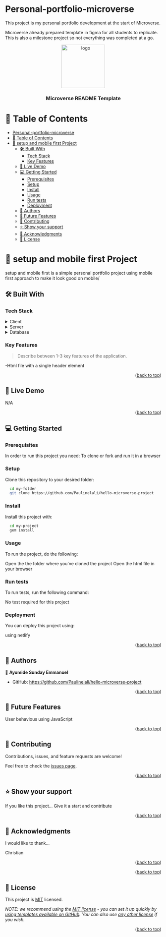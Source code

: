 # Personal-portfolio-microverse
This project is my personal portfolio development at the start of Microverse.

Microverse already prepared template in figma for all students to replicate. This is also a milestone project so not everything was completed at a go.

<a name="readme-top"></a>

<!--
HOW TO USE:
This is an example of how you may give instructions on setting up your project locally.

Modify this file to match your project and remove sections that don't apply.

REQUIRED SECTIONS:
- Table of Contents
- About the Project
  - Built With
  - Live Demo
- Getting Started
- Authors
- Future Features
- Contributing
- Show your support
- Acknowledgements
- License

OPTIONAL SECTIONS:
- FAQ

After you're finished please remove all the comments and instructions!
-->

<div align="center">
  <!-- You are encouraged to replace this logo with your own! Otherwise you can also remove it. -->
  <img src="murple_logo.png" alt="logo" width="140"  height="auto" />
  <br/>

  <h3><b>Microverse README Template</b></h3>

</div>

<!-- TABLE OF CONTENTS -->

# 📗 Table of Contents

- [Personal-portfolio-microverse](#personal-portfolio-microverse)
- [📗 Table of Contents](#-table-of-contents)
- [📖 setup and mobile first Project ](#-setup-and-mobile-first-project-)
  - [🛠 Built With ](#-built-with-)
    - [Tech Stack ](#tech-stack-)
    - [Key Features ](#key-features-)
  - [🚀 Live Demo](#-live-demo)
  - [💻 Getting Started ](#-getting-started-)
    - [Prerequisites](#prerequisites)
    - [Setup](#setup)
    - [Install](#install)
    - [Usage](#usage)
    - [Run tests](#run-tests)
    - [Deployment](#deployment)
  - [👥 Authors ](#-authors-)
  - [🔭 Future Features ](#-future-features-)
  - [🤝 Contributing ](#-contributing-)
  - [⭐️ Show your support ](#️-show-your-support-)
  - [🙏 Acknowledgments ](#-acknowledgments-)
  - [📝 License ](#-license-)

<!-- PROJECT DESCRIPTION -->

# 📖 setup and mobile first Project <a name="about-project"></a>

setup and mobile first is a simple personal portfolio project using mobile first approach to make it look good on mobile/

## 🛠 Built With <a name="built-with"></a>

### Tech Stack <a name="tech-stack"></a>

<details>
  <summary>Client</summary>
  <ul>
    <li>HTML</li>
    <li>CSS</li>
    <li>Markdown</li>
  </ul>
</details>

<details>
  <summary>Server</summary>
  <ul>
    <li>No server side tech used</li>
  </ul>
</details>

<details>
<summary>Database</summary>
  <ul>
    <li>No Database used</a></li>
  </ul>
</details>

<!-- Features -->

### Key Features <a name="key-features"></a>

> Describe between 1-3 key features of the application.

-Html file with a single header element 

<p align="right">(<a href="#readme-top">back to top</a>)</p>

<!-- LIVE DEMO -->

## 🚀 Live Demo 



N/A
<p align="right">(<a href="#readme-top">back to top</a>)</p>

<!-- GETTING STARTED -->

## 💻 Getting Started <a name="getting-started"></a>


### Prerequisites

In order to run this project you need:
To clone or fork and run it in a browser

<!--
Example command:

```sh
 gem install rails
```
 -->

### Setup

Clone this repository to your desired folder:




```sh
  cd my-folder
  git clone https://github.com/Paulinelali/hello-microverse-project
```

### Install

Install this project with:


```sh
  cd my-project
  gem install
```


### Usage

To run the project, do the following:

Open the the folder where you've cloned the project
Open the html file in your browser


### Run tests

To run tests, run the following command:

No test required for this project

### Deployment

You can deploy this project using:


using netlify



<p align="right">(<a href="#readme-top">back to top</a>)</p>

<!-- AUTHORS -->

## 👥 Authors <a name="authors"></a>


👤 **Ayomide Sunday Emmanuel**

- GitHub: https://github.com/Paulinelali/hello-microverse-project


<p align="right">(<a href="#readme-top">back to top</a>)</p>

<!-- FUTURE FEATURES -->

## 🔭 Future Features <a name="future-features"></a>

User behavious using JavaScript

<p align="right">(<a href="#readme-top">back to top</a>)</p>

<!-- CONTRIBUTING -->

## 🤝 Contributing <a name="contributing"></a>

Contributions, issues, and feature requests are welcome!

Feel free to check the [issues page](../../issues/).

<p align="right">(<a href="#readme-top">back to top</a>)</p>

<!-- SUPPORT -->

## ⭐️ Show your support <a name="support"></a>


If you like this project...
Give it a start and contribute

<p align="right">(<a href="#readme-top">back to top</a>)</p>

<!-- ACKNOWLEDGEMENTS -->

## 🙏 Acknowledgments <a name="acknowledgements"></a>

I would like to thank...
 
Christian

<p align="right">(<a href="#readme-top">back to top</a>)</p>


<p align="right">(<a href="#readme-top">back to top</a>)</p>

<!-- MIT LICENSE -->

## 📝 License <a name="license"></a>

This project is [MIT](https://choosealicense.com/licenses/mit/) licensed.

_NOTE: we recommend using the [MIT license](https://choosealicense.com/licenses/mit/) - you can set it up quickly by [using templates available on GitHub](https://docs.github.com/en/communities/setting-up-your-project-for-healthy-contributions/adding-a-license-to-a-repository). You can also use [any other license](https://choosealicense.com/licenses/) if you wish._

<p align="right">(<a href="#readme-top">back to top</a>)</p>
